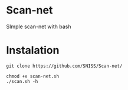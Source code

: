 # Scan-net
SImple scan-net with  bash 


# Instalation

````shell
git clone https://github.com/SNISS/Scan-net/

chmod +x scan-net.sh
./scan.sh -h
````
